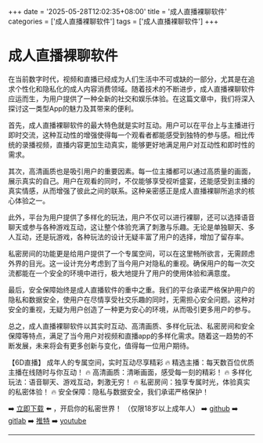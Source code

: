 +++
date = '2025-05-28T12:02:35+08:00'
title = '成人直播裸聊软件'
categories = ['成人直播裸聊软件']
tags = ['成人直播裸聊软件']
+++

# 成人直播裸聊软件

在当前数字时代，视频和直播已经成为人们生活中不可或缺的一部分，尤其是在追求个性化和隐私化的成人内容消费领域。随着技术的不断进步，成人直播裸聊软件应运而生，为用户提供了一种全新的社交和娱乐体验。在这篇文章中，我们将深入探讨这一类型App的魅力及其带来的便利。

首先，成人直播裸聊软件的最大特色就是实时互动。用户可以在平台上与主播进行即时交流，这种互动性的增强使得每一个观看者都能感受到独特的参与感。相比传统的录播视频，直播内容更加生动真实，能够更好地满足用户对互动性和即时性的需求。

其次，高清画质也是吸引用户的重要因素。每一位主播都可以通过高质量的画面，展示真实的自己。用户在观看的同时，不仅能够享受视听盛宴，还能感受到主播的真实情感，从而增强了彼此之间的联系。这种亲密感正是成人直播裸聊所追求的核心体验之一。

此外，平台为用户提供了多样化的玩法，用户不仅可以进行裸聊，还可以选择语音聊天或参与各种游戏互动，这让整个体验充满了刺激与乐趣。无论是单独聊天、多人互动，还是玩游戏，各种玩法的设计无疑丰富了用户的选择，增加了留存率。

私密房间的功能更是给用户提供了一个专属空间，可以在这里畅所欲言，无需顾虑外界的目光。这一设计充分考虑到了当今用户对隐私的重视。确保用户的每一次交流都能在一个安全的环境中进行，极大地提升了用户的使用体验和满意度。

最后，安全保障始终是成人直播软件的重中之重。我们的平台承诺严格保护用户的隐私和数据安全，使用户在尽情享受社交乐趣的同时，无需担心安全问题。这种对安全的重视，无疑为用户创造了一种更为安心的环境，从而吸引更多用户的参与。

总之，成人直播裸聊软件以其实时互动、高清画质、多样化玩法、私密房间和安全保障等特点，满足了当今用户对视频和直播app的多样化需求。随着这一趋势的不断发展，未来将会有更多创新与变化，值得每一位用户期待。

【6D直播】
成年人的专属空间，实时互动尽享精彩
🔥 精选主播：每天数百位优质主播在线随时与你互动！
🔥 高清画质：清晰画面，感受每一刻的精彩！
🔥 多样化玩法：语音聊天、游戏互动，刺激无穷！
🔥 私密房间：独享专属时光，体验真实的私密体验！
🔥 安全保障：隐私与数据安全，我们承诺严格保护！

➡️ [立即下载](https://down123.s3.ap-east-1.amazonaws.com/down/down.html?channelCode=blog) ⬅️ ，开启你的私密世界！
（仅限18岁以上成年人）
➡️ [github](https://aldult-live.github.io/)
➡️ [gitlab](https://seo-09598d.gitlab.io/)
➡️ [推特](https://x.com/wegame33)
➡️ [youtube](https://www.youtube.com/@6Dlive)

---
